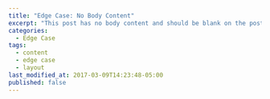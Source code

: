 ```yaml
---
title: "Edge Case: No Body Content"
excerpt: "This post has no body content and should be blank on the post's page."
categories:
  - Edge Case
tags:
  - content
  - edge case
  - layout
last_modified_at: 2017-03-09T14:23:48-05:00
published: false
---
```

